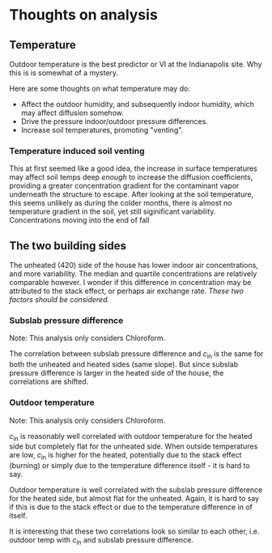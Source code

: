 # Thoughts on analysis


## Temperature

Outdoor temperature is the best predictor or VI at the Indianapolis site.
Why this is is somewhat of a mystery.

Here are some thoughts on what temperature may do:
* Affect the outdoor humidity, and subsequently indoor humidity, which may affect diffusion somehow.
* Drive the pressure indoor/outdoor pressure differences.
* Increase soil temperatures, promoting "venting".



### Temperature induced soil venting
This at first seemed like a good idea, the increase in surface temperatures may affect soil temps deep _enough_ to increase the diffusion coefficients, providing a greater concentration gradient for the contaminant vapor underneath the structure to escape.
After looking at the soil temperature, this seems unlikely as during the colder months, there is almost no temperature gradient in the soil, yet still siginificant variability.
Concentrations moving into the end of fall


## The two building sides

The unheated (420) side of the house has lower indoor air concentrations, and more variability.
The median and quartile concentrations are relatively comparable however.
I wonder if this difference in concentration may be attributed to the stack effect, or perhaps air exchange rate.
*These two factors should be considered.*

### Subslab pressure difference

Note: This analysis only considers Chloroform.

The correlation between subslab pressure difference and $c_\mathrm{in}$ is the same for both the unheated and heated sides (same slope).
But since subslab pressure difference is larger in the heated side of the house, the correlations are shifted.

### Outdoor temperature

Note: This analysis only considers Chloroform.

$c_\mathrm{in}$ is reasonably well correlated with outdoor temperature for the heated side but completely flat for the unheated side.
When outside temperatures are low, $c_\mathrm{in}$ is higher for the heated, potentially due to the stack effect (burning) or simply due to the temperature difference itself - it is hard to say.

Outdoor temperature is well correlated with the subslab pressure difference for the heated side, but almost flat for the unheated.
Again, it is hard to say if this is due to the stack effect or due to the temperature difference in of itself.

It is interesting that these two correlations look so similar to each other, i.e. outdoor temp with $c_\mathrm{in}$ and subslab pressure difference.
